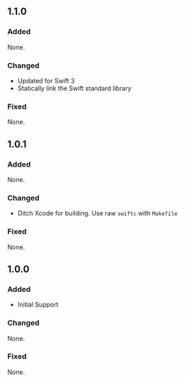 ## 1.1.0

### Added

None.

### Changed

- Updated for Swift 3
- Statically link the Swift standard library

### Fixed

None.

## 1.0.1

### Added

None.

### Changed

- Ditch Xcode for building. Use raw `swiftc` with `Makefile`

### Fixed

None.

## 1.0.0

### Added

- Initial Support

### Changed

None.

### Fixed

None.
